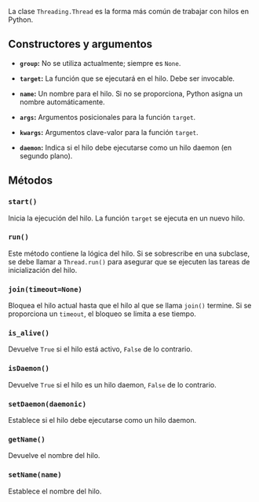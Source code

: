 La clase `Threading.Thread` es la forma más común de trabajar con hilos en Python.


## Constructores y argumentos

- **`group`:** No se utiliza actualmente; siempre es `None`.
    
- **`target`:** La función que se ejecutará en el hilo. Debe ser invocable.
    
- **`name`:** Un nombre para el hilo. Si no se proporciona, Python asigna un nombre automáticamente.
    
- **`args`:** Argumentos posicionales para la función `target`.
    
- **`kwargs`:** Argumentos clave-valor para la función `target`.
    
- **`daemon`:** Indica si el hilo debe ejecutarse como un hilo daemon (en segundo plano).

## Métodos

### `start()`
Inicia la ejecución del hilo. La función `target` se ejecuta en un nuevo hilo.

### `run()`
Este método contiene la lógica del hilo. Si se sobrescribe en una subclase, se debe llamar a `Thread.run()` para asegurar que se ejecuten las tareas de inicialización del hilo.

### `join(timeout=None)`
Bloquea el hilo actual hasta que el hilo al que se llama `join()` termine. Si se proporciona un `timeout`, el bloqueo se limita a ese tiempo.

### `is_alive()`
Devuelve `True` si el hilo está activo, `False` de lo contrario.

### `isDaemon()`
Devuelve `True` si el hilo es un hilo daemon, `False` de lo contrario.

### `setDaemon(daemonic)`
Establece si el hilo debe ejecutarse como un hilo daemon.

### `getName()`
Devuelve el nombre del hilo.

### `setName(name)`
Establece el nombre del hilo.